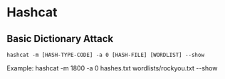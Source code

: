 # Hashcat

## Basic Dictionary Attack
```
hashcat -m [HASH-TYPE-CODE] -a 0 [HASH-FILE] [WORDLIST] --show
```
Example: hashcat -m 1800 -a 0 hashes.txt wordlists/rockyou.txt --show
```
